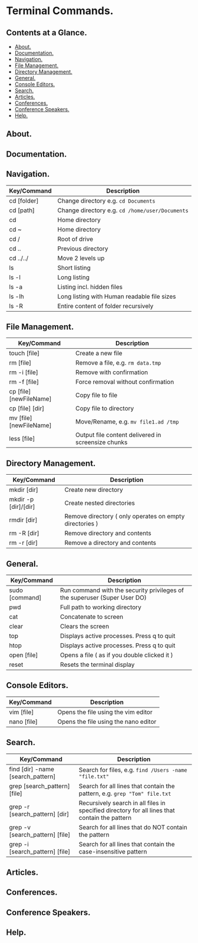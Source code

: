 # Terminal Commands.





## Contents at a Glance.
* [About.](#about)
* [Documentation.](#documentation)
* [Navigation.](#navigation)
* [File Management.](#file-management)
* [Directory Management.](#directory-management)
* [General.](#general)
* [Console Editors.](#console-editors)
* [Search.](#search)
* [Articles.](#articles)
* [Conferences.](#conferences)
* [Conference Speakers.](#conference-speakers)
* [Help.](#help)





## About.





## Documentation.





## Navigation.

| Key/Command | Description |
| ----------- | ----------- |
| cd [folder] | Change directory e.g. `cd Documents` |
| cd [path] | Change directory e.g. `cd /home/user/Documents` |
| cd |  Home directory |
| cd ~ |  Home directory |
| cd /  | Root of drive |
| cd ..  | Previous directory |
| cd ../../ | Move 2 levels up |
| ls | Short listing |
| ls -l | Long listing |
| ls -a | Listing incl. hidden files |
| ls -lh| Long listing with Human readable file sizes |
| ls -R | Entire content of folder recursively |





## File Management.

| Key/Command | Description |
| ----------- | ----------- |
| touch [file] |   Create a new file |
| rm [file] |  Remove a file, e.g. `rm data.tmp` |
| rm -i [file] | Remove with confirmation |
| rm -f [file] | Force removal without confirmation |
| cp [file] [newFileName] | Copy file to file |
| cp [file] [dir] | Copy file to directory |
| mv [file] [newFileName] |  Move/Rename, e.g. `mv file1.ad /tmp` |
| less [file]|  Output file content delivered in screensize chunks |





## Directory Management.

| Key/Command | Description |
| ----------- | ----------- |
| mkdir [dir] | Create new directory |
| mkdir -p [dir]/[dir] |  Create nested directories |
| rmdir [dir] | Remove directory ( only operates on empty directories ) |
| rm -R [dir] | Remove directory and contents |
| rm -r [dir] | Remove a directory and contents |





## General.

| Key/Command | Description |
| ----------- | ----------- |
| sudo [command] | Run command with the security privileges of the superuser (Super User DO) |
| pwd | Full path to working directory |
| cat | Concatenate to screen |
| clear |  Clears the screen |
| top | Displays active processes. Press q to quit |
| htop | Displays active processes. Press q to quit |
| open [file] | Opens a file ( as if you double clicked it ) |
| reset |  Resets the terminal display |





## Console Editors.

| Key/Command | Description |
| ----------- | ----------- |
| vim [file] | Opens the file using the vim editor |
| nano [file] | Opens the file using the nano editor |






## Search.

| Key/Command | Description |
| ----------- | ----------- |
| find [dir] -name [search_pattern] | Search for files, e.g. `find /Users -name "file.txt"` |
| grep [search_pattern] [file] | Search for all lines that contain the pattern, e.g. `grep "Tom" file.txt` |
| grep -r [search_pattern] [dir] | Recursively search in all files in specified directory for all lines that contain the pattern |
| grep -v [search_pattern] [file] | Search for all lines that do NOT contain the pattern |
| grep -i [search_pattern] [file] | Search for all lines that contain the case-insensitive pattern |





## Articles.





## Conferences.





## Conference Speakers.





## Help.

